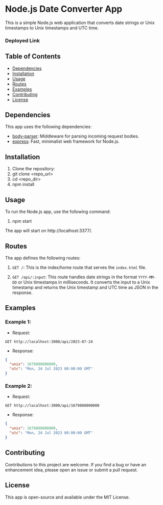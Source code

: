 # Node.js Date Converter App

This is a simple Node.js web application that converts date strings or Unix timestamps to Unix timestamps and UTC time.

### Deployed Link


## Table of Contents
- [Dependencies](#dependencies)
- [Installation](#installation)
- [Usage](#usage)
- [Routes](#routes)
- [Examples](#examples)
- [Contributing](#contributing)
- [License](#license)

## Dependencies

This app uses the following dependencies:

- [body-parser](https://www.npmjs.com/package/body-parser): Middleware for parsing incoming request bodies.
- [express](https://expressjs.com/): Fast, minimalist web framework for Node.js.

## Installation

1. Clone the repository:
2. git clone <repo_url>
3. cd <repo_dir>
4. npm install

## Usage

To run the Node.js app, use the following command:

1. npm start

The app will start on http://localhost:3377/.

## Routes

The app defines the following routes:

1. `GET /`: This is the index/home route that serves the `index.html` file.

2. `GET /api/:input`: This route handles date strings in the format `YYYY-MM-DD` or Unix timestamps in milliseconds. It converts the input to a Unix timestamp and returns the Unix timestamp and UTC time as JSON in the response.

## Examples

### Example 1:

- Request:

```
GET http://localhost:3000/api/2023-07-24
```

- Response:

```json
{
  "unix": 1679808000000,
  "utc": "Mon, 24 Jul 2023 00:00:00 GMT"
}
```

### Example 2:

- Request:

```
GET http://localhost:3000/api/1679808000000
```

- Response:

```json
{
  "unix": 1679808000000,
  "utc": "Mon, 24 Jul 2023 00:00:00 GMT"
}
```

## Contributing
Contributions to this project are welcome. If you find a bug or have an enhancement idea, please open an issue or submit a pull request.

## License
This app is open-source and available under the MIT License.











